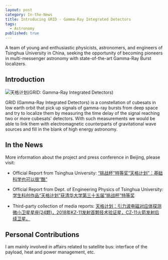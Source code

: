 ```yaml
---
layout: post
category: In-the-News
title: Introducing GRID - Gamma-Ray Integrated Detectors
tags: 
  - Astronomy
published: true
---
```


A team of young and enthusiastic physicists, astronomers, and engineers of Tsinghua University in China, seeking the opportunity of becoming pioneers in multi-messenger astronomy with state-of-the-art Gamma-Ray Burst localizers.

<!--more-->

## Introduction

![天格计划(GRID: Gamma-Ray Integrated Detectors)](http://www.phys.tsinghua.edu.cn/publish/phy/5288/20170425134239887236446/1493099641841.jpg)

GRID (Gamma-Ray Integrated Detectors) is a constellation of cubesats in low earth orbit that pick up signals of gamma-ray bursts from deep space and try to localize them by measuring the time delay of the signal reaching two or more cubesats' detectors. With such measurements we would be able to link them with electromagnetic counterparts of gravitational wave sources and fill in the blank of high energy astronomy.

## In the News

More information about the project and press conference in Beijing, please visit: 

 * Official Report from Tsinghua University: [“挑战杯”特等奖“天格计划”：基础科学也可以很“酷”](http://www.tsinghua.edu.cn/publish/newthu/10589/2017/20171127093832638481239/20171127093832638481239_.html)
 
 * Official Report from Dept. of Engineering Physics of Tsinghua University: [学生科创作品“天格计划”获清华大学第三十五届“挑战杯”特等奖](http://www.ep.tsinghua.edu.cn/essay/83/598.html)
 
 * Third-party collection of media reports: [天格计划：引力波电磁对应体探测微小卫星星座(24颗)，2018年KZ-11发射首颗技术验证星，CZ-11火箭发射后续卫星。](https://www.chinaspaceflight.com/satellite/tsinghua/Tiange-Grid.html)

## Personal Contributions

I am mainly involved in affairs related to satellite bus: interface of the payload, heat and power management, etc.
